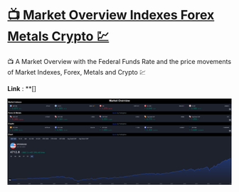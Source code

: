 # [📺 Market Overview Indexes Forex Metals Crypto 💹]()
📺 A Market Overview with the Federal Funds Rate and the price movements of Market Indexes, Forex, Metals and Crypto 💹

**Link** : **[]

![Market Overview Federal Funds Rate price movements Indexes Forex Metals and Crypto](Images/Market-Overview-Indexes-Forex-Metals-Crypto.png)
